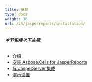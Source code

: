 ```yaml
---
title: 安装
type: docs
weight: 30
url: /zh/jasperreports/installation/
---
```


###### **本节包括以下主题:** 
- [介绍](/cells/zh/jasperreports/introduction/)
- [安装 Aspose.Cells for JasperReports](/cells/zh/jasperreports/installing-aspose-cells-for-jasperreports/)
- [与 JasperServer 集成](/cells/zh/jasperreports/integration-with-jasperserver/)
- [演示设置](/cells/zh/jasperreports/demos-setup/)
